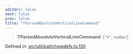 ```yaml
---
editUrl: false
next: false
prev: false
title: "TParsedAbsoluteVerticalLineCommand"
---
```


> **TParsedAbsoluteVerticalLineCommand**: \[`"V"`, `number`\]

Defined in: [src/util/path/typedefs.ts:130](https://github.com/fabricjs/fabric.js/blob/8748628df7e9de00ba77413bfc3ad9e9fe9d4f30/src/util/path/typedefs.ts#L130)
